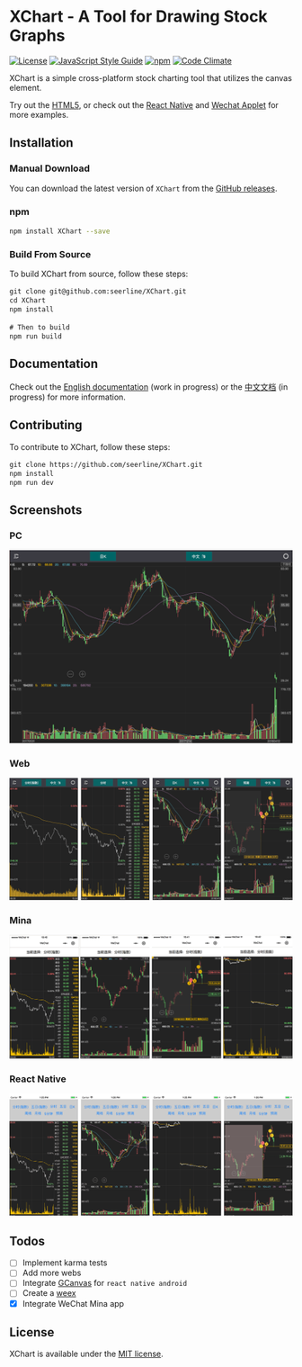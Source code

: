 # XChart - A Tool for Drawing Stock Graphs

[![License](https://img.shields.io/apm/l/vim-mode.svg?style=plastic)](https://opensource.org/licenses/MIT)
[![JavaScript Style Guide](https://img.shields.io/badge/code_style-standard-brightgreen.svg)](https://standardjs.com)
[![npm](https://img.shields.io/npm/v/XChart.svg)](https://www.npmjs.com/package/XChart) [![Code Climate](https://img.shields.io/codeclimate/maintainability/seerline/XChart.svg)](https://codeclimate.com/github/seerline/XChart)

XChart is a simple cross-platform stock charting tool that utilizes the canvas element.

Try out the [HTML5](https://seerline.github.io/XChart/samples/), or check out the [React Native](https://github.com/seerline/react-native-XChart-demo) and [Wechat Applet](https://github.com/seerline/wechat-applet-XChart-demo) for more examples.

## Installation

### Manual Download

You can download the latest version of `XChart` from the [GitHub releases](https://github.com/seerline/XChart/releases/latest).

### npm

```bash
npm install XChart --save
```

### Build From Source

To build XChart from source, follow these steps:

```shell
git clone git@github.com:seerline/XChart.git
cd XChart
npm install

# Then to build
npm run build
```

## Documentation

Check out the [English documentation](https://seerline.github.io/XChart/) (work in progress) or the [中文文档](https://seerline.github.io/XChart/zh/) (in progress) for more information.

## Contributing

To contribute to XChart, follow these steps:

```shell
git clone https://github.com/seerline/XChart.git
npm install
npm run dev
```

## Screenshots

### PC

![PC](./screenshot/pc.png)

### Web

![Web](./screenshot/web.png)

### Mina

![Mina](./screenshot/mina.png)

### React Native

![React Native](./screenshot/reactnative.png)

## Todos

* [ ] Implement karma tests
* [ ] Add more webs
* [ ] Integrate [GCanvas](https://github.com/alibaba/GCanvas) for `react native android`
* [ ] Create a [weex](https://github.com/apache/incubator-weex)
* [x] Integrate WeChat Mina app

## License

XChart is available under the [MIT license](https://opensource.org/licenses/MIT).
